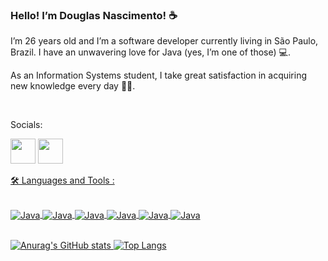 ### Hello! I’m Douglas Nascimento! ☕
I’m 26 years old and I’m a software developer currently living in São Paulo, Brazil. I have an unwavering love for Java (yes, I’m one of those) 💻.

As an Information Systems student, I take great satisfaction in acquiring new knowledge every day 👩‍💻.
 
<br>
 
Socials:

<a href = "mailto:dougnascimento.me@gmail.com"><img src="https://www.citypng.com/public/uploads/preview/-11597283936hxzfkdluih.png" widht="40" height="40" target="_blank"></a>
</a> <a href = "https://www.linkedin.com/in/douglas-nascimento-323043269/"><img src="https://upload.wikimedia.org/wikipedia/commons/thumb/f/f8/LinkedIn_icon_circle.svg/2048px-LinkedIn_icon_circle.svg.png" widht="40" height="40" target="_blank">




🛠️ Languages and Tools :
<div style="display: inline_block"><br/>
    <img align="center" alt="Java" src="https://img.shields.io/badge/Java-ED8B00?style=for-the-badge&logo=openjdk&logoColor=white" />
    <img align="center" alt="Java" src="https://img.shields.io/badge/Spring-6DB33F?style=for-the-badge&logo=spring&logoColor=white" />
     <img align="center" alt="Java" src="https://img.shields.io/badge/MySQL-00000F?style=for-the-badge&logo=mysql&logoColor=white" />
     <img align="center" alt="Java" src="https://img.shields.io/badge/PostgreSQL-316192?style=for-the-badge&logo=postgresql&logoColor=white" />
     <img align="center" alt="Java" src="https://img.shields.io/badge/Amazon_AWS-232F3E?style=for-the-badge&logo=amazon-aws&logoColor=white" />
      <img align="center" alt="Java" src="https://img.shields.io/badge/Trello-0052CC?style=for-the-badge&logo=trello&logoColor=white" />
</div>


<br>


![Anurag's GitHub stats](https://github-readme-stats.vercel.app/api?username=devDouglasN&theme=great-gatsby&show_icons=true)
[![Top Langs](https://github-readme-stats.vercel.app/api/top-langs/?username=devDouglasN&theme=great-gatsby&show_icons=true&layout=compact)](https://github.com/dvDouglasN/github-readme-stats)

